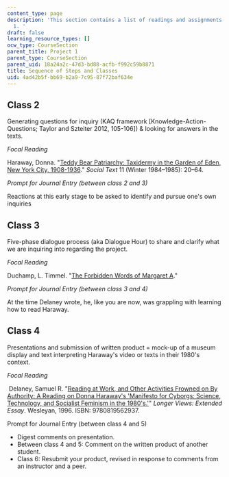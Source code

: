 ```yaml
---
content_type: page
description: 'This section contains a list of readings and assignments for Project
  1. '
draft: false
learning_resource_types: []
ocw_type: CourseSection
parent_title: Project 1
parent_type: CourseSection
parent_uid: 18a24a2c-47d3-bd88-acfb-f992c59b8871
title: Sequence of Steps and Classes
uid: 4ad42b5f-bb69-b2a9-7c95-87f72baf634e
---
```

## Class 2

Generating questions for inquiry (KAQ framework \[Knowledge-Action-Questions; Taylor and Szteiter 2012, 105-106\]) & looking for answers in the texts.

*Focal Reading*

Haraway, Donna. "[Teddy Bear Patriarchy: Taxidermy in the Garden of Eden, New York City, 1908-1936](https://www.jstor.org/stable/466593?seq=1#page_scan_tab_contents)." *Social Text* 11 (Winter 1984–1985): 20–64. 

*Prompt for Journal Entry (between class 2 and 3)*

Reactions at this early stage to be asked to identify and pursue one's own inquiries

## Class 3

Five-phase dialogue process (aka Dialogue Hour) to share and clarify what we are inquiring into regarding the project. 

*Focal Reading*

Duchamp, L. Timmel. "[The Forbidden Words of Margaret A](http://ltimmelduchamp.com/stories/margaret.pdf)." 

*Prompt for Journal Entry (between class 3 and 4)*

At the time Delaney wrote, he, like you are now, was grappling with learning how to read Haraway.

## Class 4

Presentations and submission of written product = mock-up of a museum display and text interpreting Haraway's video or texts in their 1980's context.

*Focal Reading*

 Delaney, Samuel R. "[Reading at Work, and Other Activities Frowned on By Authority: A Reading on Donna Haraway's 'Manifesto for Cyborgs: Science, Technology, and Socialist Feminism in the 1980's.'](https://muse.jhu.edu/chapter/36525)" *Longer Views: Extended Essay*. Wesleyan, 1996. ISBN: 9780819562937.

Prompt for Journal Entry (between class 4 and 5)

- Digest comments on presentation.
- Between class 4 and 5: Comment on the written product of another student.
- Class 6: Resubmit your product, revised in response to comments from an instructor and a peer.
